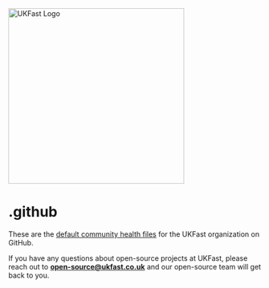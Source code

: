 <img src="https://images.ukfast.co.uk/logos/ukfast/441x126_transparent_strapline.png" alt="UKFast Logo" width="350px" height="auto" />

# .github

These are the [default community health files](https://help.github.com/en/articles/creating-a-default-community-health-file-for-your-organization) for the UKFast organization on GitHub.

If you have any questions about open-source projects at UKFast, please reach out to **open-source@ukfast.co.uk** and our open-source team will get back to you.